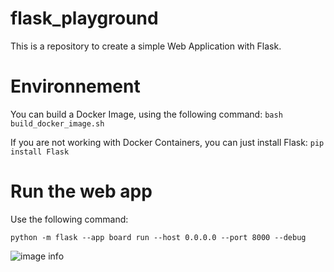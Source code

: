 # flask_playground
This is a repository to create a simple Web Application with Flask.

# Environnement
You can build a Docker Image, using the following command:
``bash build_docker_image.sh``

If you are not working with Docker Containers, you can just install Flask:
``pip install Flask``


# Run the web app
Use the following command:

``python -m flask --app board run --host 0.0.0.0 --port 8000 --debug``


![image info](snapshots/snapshot_app.png)

